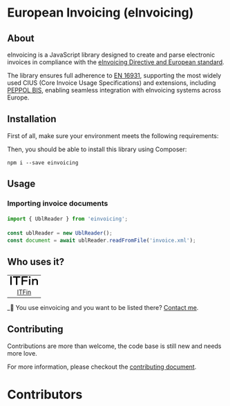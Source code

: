 # European Invoicing (eInvoicing)

## About

eInvoicing is a JavaScript library designed to create and parse electronic invoices in compliance with the [eInvoicing Directive and European standard](https://ec.europa.eu/digital-building-blocks/wikis/display/DIGITAL/eInvoicing).

The library ensures full adherence to [EN 16931](https://ec.europa.eu/digital-building-blocks/sites/display/DIGITAL/EN+16931+compliance), supporting the most widely used CIUS (Core Invoice Usage Specifications) and extensions, including [PEPPOL BIS](https://docs.peppol.eu/poacc/billing/3.0/bis/), enabling seamless integration with eInvoicing systems across Europe.

## Installation

First of all, make sure your environment meets the following requirements:

Then, you should be able to install this library using Composer:

```
npm i --save einvoicing
```

## Usage

### Importing invoice documents

```typescript
import { UblReader } from 'einvoicing';

const ublReader = new UblReader();
const document = await ublReader.readFromFile('invoice.xml');
```

## Who uses it?

<table>
<tr>
<td align="center"><a href="https://itfin.us/"><img src="/.github/images/itfin_logo.svg" width="64" /></a></td>
</tr>
<tr>
<td align="center"><a href="https://itfin.us/">ITFin</a></td>
</tr>
</table>

\_👋 You use einvoicing and you want to be listed there? [Contact me](mailto:esvit666@gmail.com).

## Contributing

Contributions are more than welcome, the code base is still new and needs more love.

For more information, please checkout the [contributing document](https://github.com/esvit/einvoicing/blob/main/CONTRIBUTING.md).

# Contributors

<!-- readme: contributors -start -->
<!-- readme: contributors -end -->